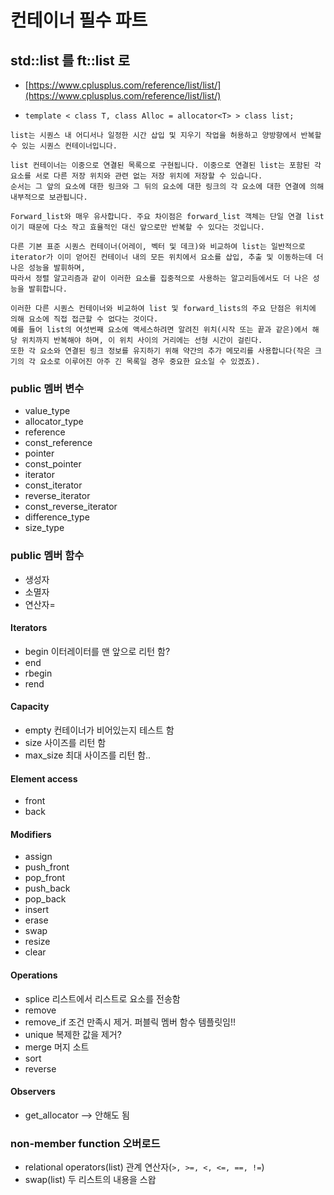 # 컨테이너 필수 파트

## std::list 를 ft::list 로

- [https://www.cplusplus.com/reference/list/list/](https://www.cplusplus.com/reference/list/list/)

- `template < class T, class Alloc = allocator<T> > class list;`
  
~~~
list는 시퀀스 내 어디서나 일정한 시간 삽입 및 지우기 작업을 허용하고 양방향에서 반복할 수 있는 시퀀스 컨테이너입니다.

list 컨테이너는 이중으로 연결된 목록으로 구현됩니다. 이중으로 연결된 list는 포함된 각 요소를 서로 다른 저장 위치와 관련 없는 저장 위치에 저장할 수 있습니다.
순서는 그 앞의 요소에 대한 링크와 그 뒤의 요소에 대한 링크의 각 요소에 대한 연결에 의해 내부적으로 보관됩니다.

Forward_list와 매우 유사합니다. 주요 차이점은 forward_list 객체는 단일 연결 list 이기 때문에 다소 작고 효율적인 대신 앞으로만 반복할 수 있다는 것입니다.

다른 기본 표준 시퀀스 컨테이너(어레이, 벡터 및 데크)와 비교하여 list는 일반적으로 iterator가 이미 얻어진 컨테이너 내의 모든 위치에서 요소를 삽입, 추출 및 이동하는데 더 나은 성능을 발휘하며,
따라서 정렬 알고리즘과 같이 이러한 요소를 집중적으로 사용하는 알고리듬에서도 더 나은 성능을 발휘합니다.

이러한 다른 시퀀스 컨테이너와 비교하여 list 및 forward_lists의 주요 단점은 위치에 의해 요소에 직접 접근할 수 없다는 것이다.
예를 들어 list의 여섯번째 요소에 액세스하려면 알려진 위치(시작 또는 끝과 같은)에서 해당 위치까지 반복해야 하며, 이 위치 사이의 거리에는 선형 시간이 걸린다.
또한 각 요소와 연결된 링크 정보를 유지하기 위해 약간의 추가 메모리를 사용합니다(작은 크기의 각 요소로 이루어진 아주 긴 목록일 경우 중요한 요소일 수 있겠죠).
~~~

### public 멤버 변수
- value_type
- allocator_type
- reference
- const_reference
- pointer
- const_pointer
- iterator
- const_iterator
- reverse_iterator
- const_reverse_iterator
- difference_type
- size_type

### public 멤버 함수
- 생성자
- 소멸자
- 연산자=

#### Iterators

- begin 이터레이터를 맨 앞으로 리턴 함?
- end 
- rbegin
- rend

#### Capacity

- empty 컨테이너가 비어있는지 테스트 함
- size 사이즈를 리턴 함
- max_size 최대 사이즈를 리턴 함..

#### Element access

- front
- back

#### Modifiers
- assign
- push_front
- pop_front
- push_back
- pop_back
- insert
- erase
- swap
- resize
- clear

#### Operations
- splice 리스트에서 리스트로 요소를 전송함
- remove
- remove_if 조건 만족시 제거. 퍼블릭 멤버 함수 템플릿임!!
- unique 복제한 값을 제거?
- merge 머지 소트
- sort
- reverse

#### Observers
- get_allocator  --> 안해도 됨

### non-member function 오버로드

- relational operators(list) 관계 연산자(`>, >=, <, <=, ==, !=`)
- swap(list) 두 리스트의 내용을 스왑
